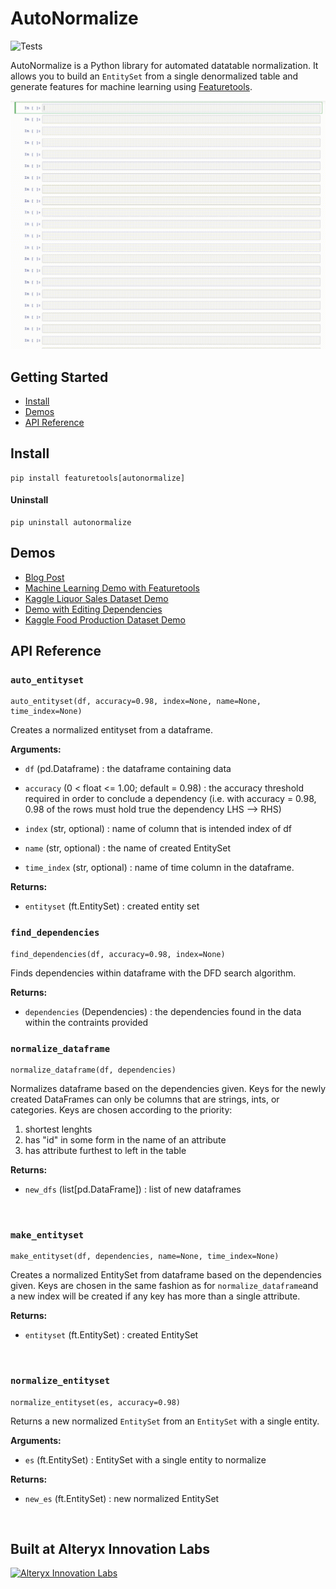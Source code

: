 # AutoNormalize

![Tests](https://github.com/FeatureLabs/autonormalize/workflows/Tests/badge.svg)

AutoNormalize is a Python library for automated datatable normalization. It allows you to build an `EntitySet` from a single denormalized table and generate features for machine learning using [Featuretools](https://github.com/FeatureLabs/featuretools).

<img src=https://github.com/FeatureLabs/autonormalize/blob/main/gif.gif>

## Getting Started

- [Install](#install)
- [Demos](#demos)
- [API Reference](#api-reference)

## Install

```shell
pip install featuretools[autonormalize]
```

#### Uninstall

```shell
pip uninstall autonormalize
```

## Demos

- [Blog Post](https://blog.featurelabs.com/automatic-dataset-normalization-for-feature-engineering-in-python/)
- [Machine Learning Demo with Featuretools](https://github.com/FeatureLabs/autonormalize/blob/master/autonormalize/demos/AutoNormalize%20%2B%20FeatureTools%20Demo.ipynb)
- [Kaggle Liquor Sales Dataset Demo](https://github.com/FeatureLabs/autonormalize/blob/master/autonormalize/demos/Kaggle%20Liquor%20Sales%20Dataset%20Demo.ipynb)
- [Demo with Editing Dependencies](https://github.com/FeatureLabs/autonormalize/blob/master/autonormalize/demos/Editing%20Dependnecies%20Demo.ipynb)
- [Kaggle Food Production Dataset Demo](https://github.com/FeatureLabs/autonormalize/blob/master/autonormalize/demos/Kaggle%20Food%20%20Dataset%20Demo.ipynb)

## API Reference

### `auto_entityset`

```shell
auto_entityset(df, accuracy=0.98, index=None, name=None, time_index=None)
```

Creates a normalized entityset from a dataframe.

**Arguments:**

- `df` (pd.Dataframe) : the dataframe containing data

- `accuracy` (0 < float <= 1.00; default = 0.98) : the accuracy threshold required in order to conclude a dependency (i.e. with accuracy = 0.98, 0.98 of the rows must hold true the dependency LHS --> RHS)

- `index` (str, optional) : name of column that is intended index of df

- `name` (str, optional) : the name of created EntitySet

- `time_index` (str, optional) : name of time column in the dataframe.

**Returns:**

- `entityset` (ft.EntitySet) : created entity set

### `find_dependencies`

```shell
find_dependencies(df, accuracy=0.98, index=None)
```

Finds dependencies within dataframe with the DFD search algorithm.

**Returns:**

- `dependencies` (Dependencies) : the dependencies found in the data within the contraints provided

### `normalize_dataframe`

```shell
normalize_dataframe(df, dependencies)
```

Normalizes dataframe based on the dependencies given. Keys for the newly created DataFrames can only be columns that are strings, ints, or categories. Keys are chosen according to the priority:

1. shortest lenghts
2. has "id" in some form in the name of an attribute
3. has attribute furthest to left in the table

**Returns:**

- `new_dfs` (list[pd.DataFrame]) : list of new dataframes

<br />

### `make_entityset`

```shell
make_entityset(df, dependencies, name=None, time_index=None)
```

Creates a normalized EntitySet from dataframe based on the dependencies given. Keys are chosen in the same fashion as for `normalize_dataframe`and a new index will be created if any key has more than a single attribute.

**Returns:**

- `entityset` (ft.EntitySet) : created EntitySet

<br />

### `normalize_entityset`

```shell
normalize_entityset(es, accuracy=0.98)
```

Returns a new normalized `EntitySet` from an `EntitySet` with a single entity.

**Arguments:**

- `es` (ft.EntitySet) : EntitySet with a single entity to normalize

**Returns:**

- `new_es` (ft.EntitySet) : new normalized EntitySet

<br />

## Built at Alteryx Innovation Labs

<a href="https://www.alteryx.com/innovation-labs">
    <img src="https://evalml-web-images.s3.amazonaws.com/alteryx_innovation_labs.png" alt="Alteryx Innovation Labs" />
</a>

